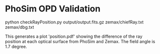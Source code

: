 # PhoSim OPD Validation

python checkRayPosition.py output/output.fits.gz zemax/chiefRay.txt zemax/dbg.txt

This generates a plot 'position.pdf' showing the difference of the ray position at each optical surface from PhoSim and Zemax. The field angle is 1.7 degree.

